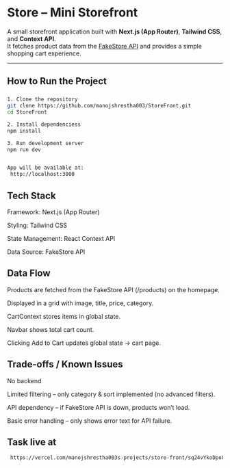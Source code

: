 # Store – Mini Storefront

A small storefront application built with **Next.js (App Router)**, **Tailwind CSS**, and **Context API**.  
It fetches product data from the [FakeStore API](https://fakestoreapi.com/) and provides a simple shopping cart experience.  

---

##  How to Run the Project

### 

```bash
1. Clone the repository
git clone https://github.com/manojshrestha003/StoreFront.git
cd StoreFront

2. Install dependenciess
npm install

3. Run development server
npm run dev


App will be available at:
 http://localhost:3000


```
## Tech Stack

Framework: Next.js (App Router)

Styling: Tailwind CSS

State Management: React Context API

Data Source: FakeStore API


## Data Flow
Products are fetched from the FakeStore API (/products) on the homepage.

Displayed in a grid with image, title, price, category.

CartContext stores items in global state.

Navbar shows total cart count.

Clicking Add to Cart updates global state → cart page.


## Trade-offs / Known Issues
No backend 

Limited filtering – only category & sort implemented (no advanced filters).

API dependency – if FakeStore API is down, products won’t load.

Basic error handling – only shows error text for API failure.


## Task live at 
```bash
 https://vercel.com/manojshrestha003s-projects/store-front/sq24vYkoDpo8RAhMZi6FukiBXvkg
 ```